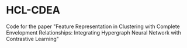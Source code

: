 # HCL-CDEA
Code for the paper "Feature Representation in Clustering with Complete Envelopment Relationships: Integrating Hypergraph Neural Network with Contrastive Learning"
